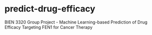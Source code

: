 # predict-drug-efficacy
BIEN 3320 Group Project - Machine Learning-based Prediction of Drug Efficacy Targeting FEN1 for Cancer Therapy
